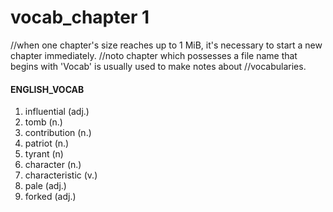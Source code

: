 # vocab_chapter 1

//when one chapter's size reaches up to 1 MiB, it's necessary to start a new chapter immediately.
//noto chapter which possesses a file name that begins with 'Vocab' is usually used to make notes about
//vocabularies.
#### ENGLISH_VOCAB

1. influential (adj.) 
2. tomb (n.)
3. contribution (n.)
4. patriot (n.)
5. tyrant (n)
6. character (n.)
7. characteristic (v.)
8. pale (adj.)
9. forked (adj.)
